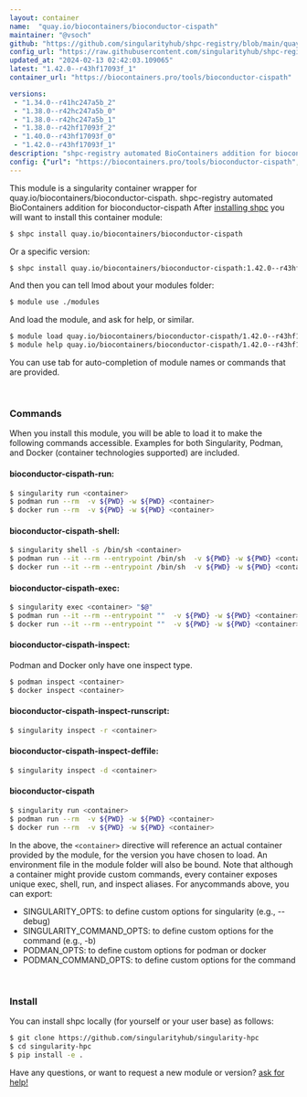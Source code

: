 ```yaml
---
layout: container
name:  "quay.io/biocontainers/bioconductor-cispath"
maintainer: "@vsoch"
github: "https://github.com/singularityhub/shpc-registry/blob/main/quay.io/biocontainers/bioconductor-cispath/container.yaml"
config_url: "https://raw.githubusercontent.com/singularityhub/shpc-registry/main/quay.io/biocontainers/bioconductor-cispath/container.yaml"
updated_at: "2024-02-13 02:42:03.109065"
latest: "1.42.0--r43hf17093f_1"
container_url: "https://biocontainers.pro/tools/bioconductor-cispath"

versions:
 - "1.34.0--r41hc247a5b_2"
 - "1.38.0--r42hc247a5b_0"
 - "1.38.0--r42hc247a5b_1"
 - "1.38.0--r42hf17093f_2"
 - "1.40.0--r43hf17093f_0"
 - "1.42.0--r43hf17093f_1"
description: "shpc-registry automated BioContainers addition for bioconductor-cispath"
config: {"url": "https://biocontainers.pro/tools/bioconductor-cispath", "maintainer": "@vsoch", "description": "shpc-registry automated BioContainers addition for bioconductor-cispath", "latest": {"1.42.0--r43hf17093f_1": "sha256:8365ea5595f5c8a3a1d141424fc9ff43b1250ae5f49b7942062828d524c87b0e"}, "tags": {"1.34.0--r41hc247a5b_2": "sha256:5fb1c643bd4f9fedf159806793a9473db91d3f62cb7007b3c95db105b91297d5", "1.38.0--r42hc247a5b_0": "sha256:ef78b9e29badcc41743ae56b54b2e76484ab97eed45fa9a126dd301cf4300525", "1.38.0--r42hc247a5b_1": "sha256:65acba7923e8036702e6130c4d8a1b361c91d91bc2a75c0d8cff0f328cfc51a7", "1.38.0--r42hf17093f_2": "sha256:f6a2213ed1b470a8e67844bc1c517f0c5841ed5850ecd0cb9356d1dee853e270", "1.40.0--r43hf17093f_0": "sha256:feb36906d1b09dbca54d2368323e3d4907ecfa644cdd5ec52d50b9b4d45bee86", "1.42.0--r43hf17093f_1": "sha256:8365ea5595f5c8a3a1d141424fc9ff43b1250ae5f49b7942062828d524c87b0e"}, "docker": "quay.io/biocontainers/bioconductor-cispath"}
---
```


This module is a singularity container wrapper for quay.io/biocontainers/bioconductor-cispath.
shpc-registry automated BioContainers addition for bioconductor-cispath
After [installing shpc](#install) you will want to install this container module:


```bash
$ shpc install quay.io/biocontainers/bioconductor-cispath
```

Or a specific version:

```bash
$ shpc install quay.io/biocontainers/bioconductor-cispath:1.42.0--r43hf17093f_1
```

And then you can tell lmod about your modules folder:

```bash
$ module use ./modules
```

And load the module, and ask for help, or similar.

```bash
$ module load quay.io/biocontainers/bioconductor-cispath/1.42.0--r43hf17093f_1
$ module help quay.io/biocontainers/bioconductor-cispath/1.42.0--r43hf17093f_1
```

You can use tab for auto-completion of module names or commands that are provided.

<br>

### Commands

When you install this module, you will be able to load it to make the following commands accessible.
Examples for both Singularity, Podman, and Docker (container technologies supported) are included.

#### bioconductor-cispath-run:

```bash
$ singularity run <container>
$ podman run --rm  -v ${PWD} -w ${PWD} <container>
$ docker run --rm  -v ${PWD} -w ${PWD} <container>
```

#### bioconductor-cispath-shell:

```bash
$ singularity shell -s /bin/sh <container>
$ podman run --it --rm --entrypoint /bin/sh  -v ${PWD} -w ${PWD} <container>
$ docker run --it --rm --entrypoint /bin/sh  -v ${PWD} -w ${PWD} <container>
```

#### bioconductor-cispath-exec:

```bash
$ singularity exec <container> "$@"
$ podman run --it --rm --entrypoint ""  -v ${PWD} -w ${PWD} <container> "$@"
$ docker run --it --rm --entrypoint ""  -v ${PWD} -w ${PWD} <container> "$@"
```

#### bioconductor-cispath-inspect:

Podman and Docker only have one inspect type.

```bash
$ podman inspect <container>
$ docker inspect <container>
```

#### bioconductor-cispath-inspect-runscript:

```bash
$ singularity inspect -r <container>
```

#### bioconductor-cispath-inspect-deffile:

```bash
$ singularity inspect -d <container>
```



#### bioconductor-cispath

```bash
$ singularity run <container>
$ podman run --rm  -v ${PWD} -w ${PWD} <container>
$ docker run --rm  -v ${PWD} -w ${PWD} <container>
```


In the above, the `<container>` directive will reference an actual container provided
by the module, for the version you have chosen to load. An environment file in the
module folder will also be bound. Note that although a container
might provide custom commands, every container exposes unique exec, shell, run, and
inspect aliases. For anycommands above, you can export:

 - SINGULARITY_OPTS: to define custom options for singularity (e.g., --debug)
 - SINGULARITY_COMMAND_OPTS: to define custom options for the command (e.g., -b)
 - PODMAN_OPTS: to define custom options for podman or docker
 - PODMAN_COMMAND_OPTS: to define custom options for the command

<br>

### Install

You can install shpc locally (for yourself or your user base) as follows:

```bash
$ git clone https://github.com/singularityhub/singularity-hpc
$ cd singularity-hpc
$ pip install -e .
```

Have any questions, or want to request a new module or version? [ask for help!](https://github.com/singularityhub/singularity-hpc/issues)